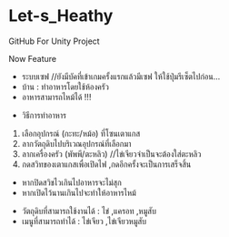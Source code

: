 # Let-s_Heathy
GitHub For Unity Project

Now Feature
- ระบบเซฟ //ยังมีบัคที่เข้าเกมครั้งแรกแล้วมีเซฟ ให้ใช้ปุ่มรีเซ็ตไปก่อน...
- บ้าน : ทำอาหารโดยใช้ห้องครัว
- อาหารสามารถไหม้ได้ !!!

* วิธีการทำอาหาร
1) เลือกอุปกรณ์ (กะทะ/หม้อ) ที่โซนเตาแกส
2) ลากวัตถุดิบไปบริเวณอุปกรณ์ที่เลือกมา
3) ลากเครื่องครัว (พัพพี/ตะหลิว) //ไข่เจียวจำเป็นจะต้องใส่ตะหลิว
4) กดสวิทของเตาแกสเพื่อเปิดไฟ ,กดอีกครั้งจะเป็นการเสร็จสิ้น
* หากปิดสวิชไวเกินไปอาหารจะไม่สุก
* หากเปิดไว้นานเกินไปจะทำให้อาหารไหม้

- วัตถุดิบที่สามารถใช้งานได้ : ไข่ ,แครอท ,หมูสับ
- เมนูที่สามารถทำได้ : ไข่เจียว ,ไข่เจียวหมูสับ
